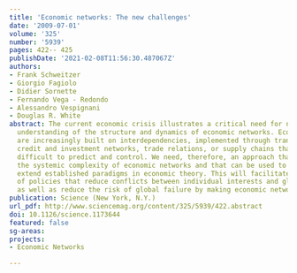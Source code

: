 ```yaml
---
title: 'Economic networks: The new challenges'
date: '2009-07-01'
volume: '325'
number: '5939'
pages: 422-- 425
publishDate: '2021-02-08T11:56:30.487067Z'
authors:
- Frank Schweitzer
- Giorgio Fagiolo
- Didier Sornette
- Fernando Vega - Redondo
- Alessandro Vespignani
- Douglas R. White
abstract: The current economic crisis illustrates a critical need for new and fundamental
  understanding of the structure and dynamics of economic networks. Economic systems
  are increasingly built on interdependencies, implemented through trans-national
  credit and investment networks, trade relations, or supply chains that have proven
  difficult to predict and control. We need, therefore, an approach that stresses
  the systemic complexity of economic networks and that can be used to revise and
  extend established paradigms in economic theory. This will facilitate the design
  of policies that reduce conflicts between individual interests and global efficiency,
  as well as reduce the risk of global failure by making economic networks more robust.
publication: Science (New York, N.Y.)
url_pdf: http://www.sciencemag.org/content/325/5939/422.abstract
doi: 10.1126/science.1173644
featured: false
sg-areas:
projects:
- Economic Networks

---
```

